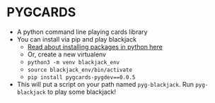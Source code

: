 # PYGCARDS
  * A python command line playing cards library
  * You can install via pip and play blackjack
    * [Read about installing packages in python here](https://packaging.python.org/tutorials/installing-packages/)
    * Or, create a new virtualenv
     * `python3 -m venv blackjack_env`
     * `source blackjack_env/bin/activate`
    * `pip install pygcards-pygdev==0.0.5`
  * This will put a script on your path named `pyg-blackjack`. Run `pyg-blackjack` to play some blackjack!
